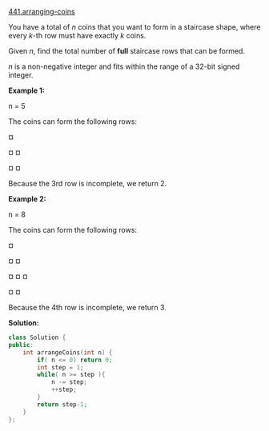 [441.arranging-coins](https://leetcode.com/problems/arranging-coins/)  

You have a total of _n_ coins that you want to form in a staircase shape, where every _k_\-th row must have exactly _k_ coins.

Given _n_, find the total number of **full** staircase rows that can be formed.

_n_ is a non-negative integer and fits within the range of a 32-bit signed integer.

**Example 1:**

  
n = 5
  

  
The coins can form the following rows:
  
¤
  
¤ ¤
  
¤ ¤
  

  
Because the 3rd row is incomplete, we return 2.
  

**Example 2:**

  
n = 8
  

  
The coins can form the following rows:
  
¤
  
¤ ¤
  
¤ ¤ ¤
  
¤ ¤
  

  
Because the 4th row is incomplete, we return 3.  



**Solution:**  

```cpp
class Solution {
public:
    int arrangeCoins(int n) {
        if( n <= 0) return 0;
        int step = 1;
        while( n >= step ){
            n -= step;
            ++step;
        }
        return step-1;
    }
};
```
      